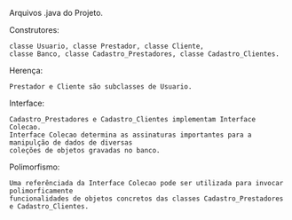 Arquivos .java do Projeto.

Construtores: 

    classe Usuario, classe Prestador, classe Cliente, 
    classe Banco, classe Cadastro_Prestadores, classe Cadastro_Clientes.

Herença:

    Prestador e Cliente são subclasses de Usuario.
    
Interface:

    Cadastro_Prestadores e Cadastro_Clientes implementam Interface Colecao.
    Interface Colecao determina as assinaturas importantes para a manipulção de dados de diversas
    coleções de objetos gravadas no banco.

Polimorfismo:
  
    Uma referênciada da Interface Colecao pode ser utilizada para invocar polimorficamente
    funcionalidades de objetos concretos das classes Cadastro_Prestadores e Cadastro_Clientes.
